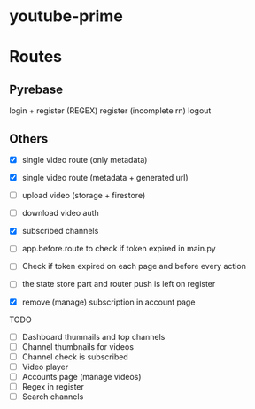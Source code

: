 # youtube-prime

# Routes

## Pyrebase

login + register (REGEX)
register (incomplete rn)
logout

## Others

- [x] single video route (only metadata)
- [x] single video route (metadata + generated url)
- [ ] upload video (storage + firestore)
- [ ] download video auth
- [x] subscribed channels

- [ ] app.before.route to check if token expired in main.py
- [ ] Check if token expired on each page and before every action
- [ ] the state store part and router push is left on register
- [x] remove (manage) subscription in account page

TODO

- [ ] Dashboard thumnails and top channels
- [ ] Channel thumbnails for videos
- [ ] Channel check is subscribed
- [ ] Video player
- [ ] Accounts page (manage videos)
- [ ] Regex in register
- [ ] Search channels
